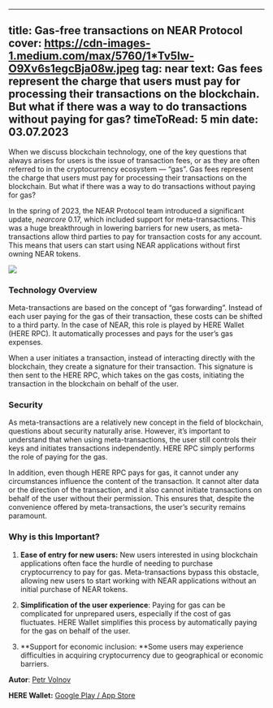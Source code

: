 -----
title: Gas-free transactions on NEAR Protocol
cover: https://cdn-images-1.medium.com/max/5760/1*Tv5Iw-O9Xv6s1egcBja08w.jpeg
tag: near
text: Gas fees represent the charge that users must pay for processing their transactions on the blockchain. But what if there was a way to do transactions without paying for gas?
timeToRead: 5 min
date: 03.07.2023
-----


When we discuss blockchain technology, one of the key questions that always arises for users is the issue of transaction fees, or as they are often referred to in the cryptocurrency ecosystem — “gas”. Gas fees represent the charge that users must pay for processing their transactions on the blockchain. But what if there was a way to do transactions without paying for gas?

In the spring of 2023, the NEAR Protocol team introduced a significant update, *nearcore* 0.17, which included support for meta-transactions. This was a huge breakthrough in lowering barriers for new users, as meta-transactions allow third parties to pay for transaction costs for any account. This means that users can start using NEAR applications without first owning NEAR tokens.

![](https://cdn-images-1.medium.com/max/5760/1*Tv5Iw-O9Xv6s1egcBja08w.jpeg)

### Technology Overview

Meta-transactions are based on the concept of “gas forwarding”. Instead of each user paying for the gas of their transaction, these costs can be shifted to a third party. In the case of NEAR, this role is played by HERE Wallet (HERE RPC). It automatically processes and pays for the user’s gas expenses.

When a user initiates a transaction, instead of interacting directly with the blockchain, they create a signature for their transaction. This signature is then sent to the HERE RPC, which takes on the gas costs, initiating the transaction in the blockchain on behalf of the user.

### Security

As meta-transactions are a relatively new concept in the field of blockchain, questions about security naturally arise. However, it’s important to understand that when using meta-transactions, the user still controls their keys and initiates transactions independently. HERE RPC simply performs the role of paying for the gas.

In addition, even though HERE RPC pays for gas, it cannot under any circumstances influence the content of the transaction. It cannot alter data or the direction of the transaction, and it also cannot initiate transactions on behalf of the user without their permission. This ensures that, despite the convenience offered by meta-transactions, the user’s security remains paramount.

### Why is this Important?

1. **Ease of entry for new users:** New users interested in using blockchain applications often face the hurdle of needing to purchase cryptocurrency to pay for gas. Meta-transactions bypass this obstacle, allowing new users to start working with NEAR applications without an initial purchase of NEAR tokens.

1. **Simplification of the user experience**: Paying for gas can be complicated for unprepared users, especially if the cost of gas fluctuates. HERE Wallet simplifies this process by automatically paying for the gas on behalf of the user.

1. **Support for economic inclusion: **Some users may experience difficulties in acquiring cryptocurrency due to geographical or economic barriers.

**Autor**: [Petr Volnov](https://twitter.com/p_volnov)

**HERE Wallet:** [Google Play / App Store](http://download.herewallet.app/medium)

